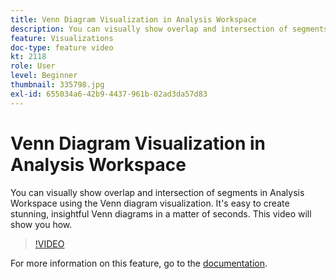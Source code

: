 ```yaml
---
title: Venn Diagram Visualization in Analysis Workspace
description: You can visually show overlap and intersection of segments in Analysis Workspace using the Venn diagram visualization. It's easy to create stunning, insightful Venn diagrams in a matter of seconds. This video will show you how.
feature: Visualizations
doc-type: feature video
kt: 2118
role: User
level: Beginner
thumbnail: 335798.jpg
exl-id: 655034a6-42b9-4437-961b-02ad3da57d83
---
```

# Venn Diagram Visualization in Analysis Workspace

You can visually show overlap and intersection of segments in Analysis Workspace using the Venn diagram visualization. It's easy to create stunning, insightful Venn diagrams in a matter of seconds. This video will show you how.

>[!VIDEO](https://video.tv.adobe.com/v/335798/?quality=12)

For more information on this feature, go to the [documentation](https://marketing.adobe.com/resources/help/en_US/analytics/analysis-workspace/venn.html).
